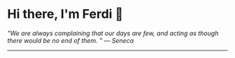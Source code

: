 <h1>Hi there, I'm Ferdi 👋</h1>

<p><em>
  "We are always complaining that our days are few, and acting as though there would be no end of them.  " — Seneca
</em></p>

---
